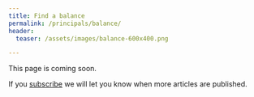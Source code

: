 ```yaml
---
title: Find a balance
permalink: /principals/balance/
header:
  teaser: /assets/images/balance-600x400.png

---
```

This page is coming soon.

If you [subscribe](/subscribe/) we will let you know when more articles are published.
